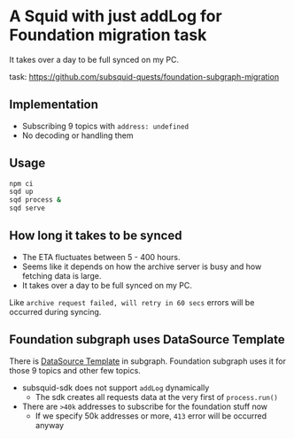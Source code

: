# A Squid with just addLog for Foundation migration task

It takes over a day to be full synced on my PC.

task: https://github.com/subsquid-quests/foundation-subgraph-migration

## Implementation

* Subscribing 9 topics with `address: undefined`
* No decoding or handling them

## Usage

```bash
npm ci
sqd up
sqd process &
sqd serve
```

## How long it takes to be synced

* The ETA fluctuates between 5 - 400 hours.
* Seems like it depends on how the archive server is busy and how fetching data is large.
* It takes over a day to be full synced on my PC.

Like `archive request failed, will retry in 60 secs` errors will be occurred during syncing.

## Foundation subgraph uses DataSource Template

There is [DataSource Template](https://thegraph.com/docs/en/developing/creating-a-subgraph/#data-source-templates) in subgraph.
Foundation subgraph uses it for those 9 topics and other few topics.

* subsquid-sdk does not support `addLog` dynamically
  * The sdk creates all requests data at the very first of `process.run()`
* There are `>40k` addresses to subscribe for the foundation stuff now
  * If we specify 50k addresses or more, `413` error will be occurred anyway

